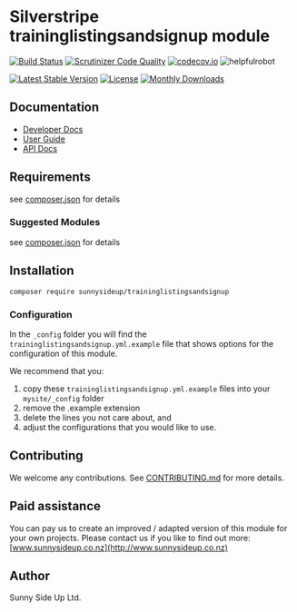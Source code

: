 # Silverstripe traininglistingsandsignup module
[![Build Status](https://travis-ci.org/sunnysideup/silverstripe-traininglistingsandsignup.svg?branch=master)](https://travis-ci.org/sunnysideup/silverstripe-traininglistingsandsignup)
[![Scrutinizer Code Quality](https://scrutinizer-ci.com/g/sunnysideup/silverstripe-traininglistingsandsignup/badges/quality-score.png?b=master)](https://scrutinizer-ci.com/g/sunnysideup/silverstripe-traininglistingsandsignup/?branch=master)
[![codecov.io](https://codecov.io/github/sunnysideup/silverstripe-traininglistingsandsignup/coverage.svg?branch=master)](https://codecov.io/github/sunnysideup/silverstripe-traininglistingsandsignup?branch=master)
![helpfulrobot](https://helpfulrobot.io/sunnysideup/traininglistingsandsignup/badge)

[![Latest Stable Version](https://poser.pugx.org/sunnysideup/traininglistingsandsignup/version)](https://packagist.org/packages/sunnysideup/traininglistingsandsignup)
[![License](https://poser.pugx.org/sunnysideup/traininglistingsandsignup/license)](https://packagist.org/packages/sunnysideup/traininglistingsandsignup)
[![Monthly Downloads](https://poser.pugx.org/sunnysideup/traininglistingsandsignup/d/monthly)](https://packagist.org/packages/sunnysideup/traininglistingsandsignup)


## Documentation



 * [Developer Docs](docs/en/INDEX.md)
 * [User Guide](docs/en/userguide.md)
 * [API Docs](http://docs.ssmods.com/sunnysideup/traininglistingsandsignup/classes.xhtml)

## Requirements



see [composer.json](composer.json) for details

### Suggested Modules



see [composer.json](composer.json) for details


## Installation


```
composer require sunnysideup/traininglistingsandsignup
```

### Configuration



In the `_config` folder you will find the `traininglistingsandsignup.yml.example`
file that shows options for the configuration of this module.

We recommend that you:

  1. copy these `traininglistingsandsignup.yml.example` files into your
`mysite/_config` folder
  2. remove the .example extension
  3. delete the lines you not care about, and
  4. adjust the configurations that you would like to use.


## Contributing



We welcome any contributions. See [CONTRIBUTING.md](CONTRIBUTING.md) for more details.

## Paid assistance



You can pay us to create an improved / adapted version of this module for your own projects.  Please contact us if you like to find out more: [www.sunnysideup.co.nz](http://www.sunnysideup.co.nz)

## Author



Sunny Side Up Ltd.
